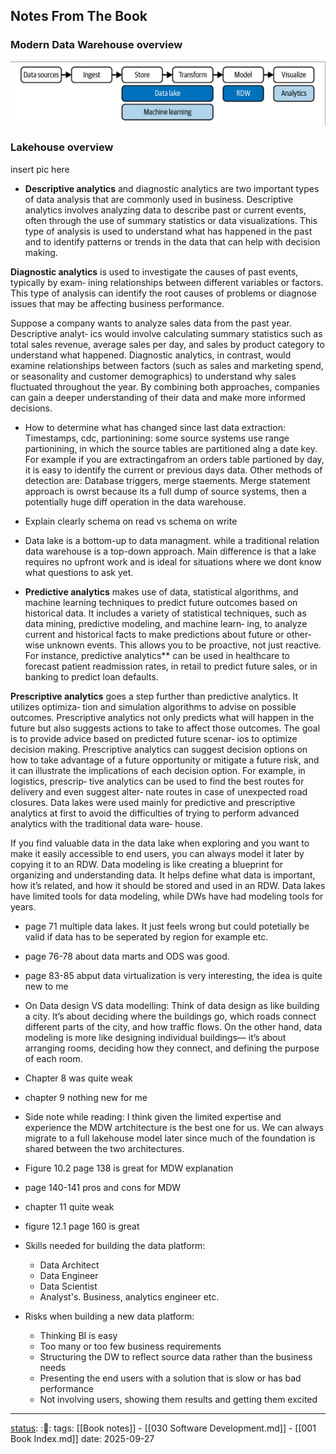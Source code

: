 ## Notes From The Book

### Modern Data Warehouse overview
![Modern Data warehouse overview](images/MDW-overview.png)

### Lakehouse overview
insert pic here

- **Descriptive analytics** and diagnostic analytics are two important types of data analysis
that are commonly used in business. Descriptive analytics involves analyzing data to
describe past or current events, often through the use of summary statistics or data
visualizations. This type of analysis is used to understand what has happened in the
past and to identify patterns or trends in the data that can help with decision making.

**Diagnostic analytics** is used to investigate the causes of past events, typically by exam‐
ining relationships between different variables or factors. This type of analysis can
identify the root causes of problems or diagnose issues that may be affecting business
performance.

Suppose a company wants to analyze sales data from the past year. Descriptive analyt‐
ics would involve calculating summary statistics such as total sales revenue, average
sales per day, and sales by product category to understand what happened. Diagnostic
analytics, in contrast, would examine relationships between factors (such as sales and
marketing spend, or seasonality and customer demographics) to understand why
sales fluctuated throughout the year. By combining both approaches, companies can
gain a deeper understanding of their data and make more informed decisions. 

- How to determine what has changed since last data extraction: Timestamps, cdc,
  partionining: some source systems use range partionining, in which the source
  tables are partitioned alng a date key. For example if you are extractingafrom
  an orders table partioned by day, it is easy to identify the current or
previous days data. Other methods of detection are: Database triggers, merge
staements. Merge statement approach is owrst because its a full dump of source
systems, then a potentially huge diff operation in the data warehouse.

- Explain clearly schema on read vs schema on write

- Data lake is a bottom-up to data managment. while a traditional relation data
  warehouse is a top-down approach. Main difference is that a lake requires no
upfront work and is ideal for situations where we dont know what questions to
ask yet.

- **Predictive analytics** makes use of data, statistical algorithms, and machine learning
techniques to predict future outcomes based on historical data. It includes a variety of
statistical techniques, such as data mining, predictive modeling, and machine learn‐
ing, to analyze current and historical facts to make predictions about future or other‐
wise unknown events. This allows you to be proactive, not just reactive. For instance,
predictive analytics** can be used in healthcare to forecast patient readmission rates, in
retail to predict future sales, or in banking to predict loan defaults.

**Prescriptive analytics** goes a step further than predictive analytics. It utilizes optimiza‐
tion and simulation algorithms to advise on possible outcomes. Prescriptive analytics
not only predicts what will happen in the future but also suggests actions to take to
affect those outcomes. The goal is to provide advice based on predicted future scenar‐
ios to optimize decision making. Prescriptive analytics can suggest decision options
on how to take advantage of a future opportunity or mitigate a future risk, and it can
illustrate the implications of each decision option. For example, in logistics, prescrip‐
tive analytics can be used to find the best routes for delivery and even suggest alter‐
nate routes in case of unexpected road closures.
Data lakes were used mainly for predictive and prescriptive analytics at first to avoid
the difficulties of trying to perform advanced analytics with the traditional data ware‐
house.

If you find valuable data in the data lake when exploring and you want to make it
easily accessible to end users, you can always model it later by copying it to an RDW.
Data modeling is like creating a blueprint for organizing and understanding data. It
helps define what data is important, how it’s related, and how it should be stored and
used in an RDW. Data lakes have limited tools for data modeling, while DWs have
had modeling tools for years.

- page 71 multiple data lakes. It just feels wrong but could potetially be valid
  if data has to be seperated by region for example etc.
- page 76-78 about data marts and ODS was good.

- page 83-85 abput data virtualization is very interesting, the idea is quite
new to me

- On Data design VS data modelling: Think of data design as like building a city. It’s about deciding where
the buildings go, which roads connect different parts of the city, and how traffic
flows. On the other hand, data modeling is more like designing individual buildings—
it’s about arranging rooms, deciding how they connect, and defining the purpose of
each room.

- Chapter 8 was quite weak

- chapter 9 nothing new for me

- Side note while reading: I think given the limited expertise and experience
the MDW artchitecture is the best one for us. We can always migrate to a full
lakehouse model later since much of the foundation is shared between the two
architectures.

- Figure 10.2 page 138 is great for MDW explanation
 
- page 140-141 pros and cons for MDW

- chapter 11 quite weak

- figure 12.1 page 160 is great

- Skills needed for building the data platform:
  - Data Architect
  - Data Engineer
  - Data Scientist
  - Analyst's. Business, analytics engineer etc.

- Risks when building a new data platform:
  - Thinking BI is easy
  - Too many or too few business requirements
  - Structuring the DW to reflect source data rather than the business needs
  - Presenting the end users with a solution that is slow or has bad performance
  - Not involving users, showing them results and getting them excited

---
[status](status): :📖:
tags: [[Book notes]] - [[030 Software Development.md]] - [[001 Book Index.md]]
date: 2025-09-27

